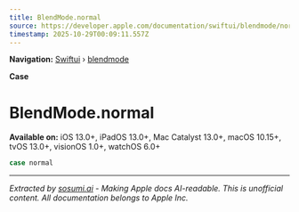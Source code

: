 ```yaml
---
title: BlendMode.normal
source: https://developer.apple.com/documentation/swiftui/blendmode/normal
timestamp: 2025-10-29T00:09:11.557Z
---
```


**Navigation:** [Swiftui](/documentation/swiftui) › [blendmode](/documentation/swiftui/blendmode)

**Case**

# BlendMode.normal

**Available on:** iOS 13.0+, iPadOS 13.0+, Mac Catalyst 13.0+, macOS 10.15+, tvOS 13.0+, visionOS 1.0+, watchOS 6.0+

```swift
case normal
```

---

*Extracted by [sosumi.ai](https://sosumi.ai) - Making Apple docs AI-readable.*
*This is unofficial content. All documentation belongs to Apple Inc.*
